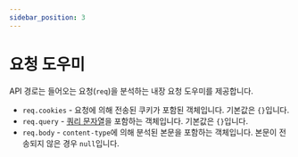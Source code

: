 ```yaml
---
sidebar_position: 3
---
```


# 요청 도우미

API 경로는 들어오는 요청(`req`)을 분석하는 내장 요청 도우미를 제공합니다.

- `req.cookies` - 요청에 의해 전송된 쿠키가 포함된 객체입니다. 기본값은 `{}`입니다.
- `req.query` - [쿼리 문자열](https://en.wikipedia.org/wiki/Query_string)을 포함하는 객체입니다. 기본값은 `{}`입니다.
- `req.body` - `content-type`에 의해 분석된 본문을 포함하는 객체입니다. 본문이 전송되지 않은 경우 `null`입니다.
